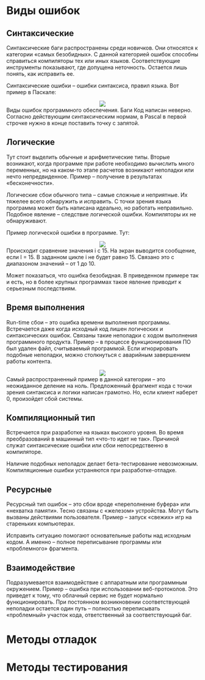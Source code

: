 # Виды ошибок

## Синтаксические
Синтаксические баги распространены среди новичков. Они относятся к категории «самых безобидных». С данной категорией ошибок способны справиться компиляторы тех или иных языков. Соответствующие инструменты показывают, где допущена неточность. Остается лишь понять, как исправить ее.

Синтаксические ошибки – ошибки синтаксиса, правил языка. Вот пример в Паскале:
<div align="center"> 
  <img src="https://lh6.googleusercontent.com/asWqELvce9_mpHKV9iueSrmjuYEyqo9ZN5jxDUFXMLkWZZUa2BCM_6-br2zI7KVTwju4KYpxQ6AyXei60u03Jb-aQMrfyyhwYZBGvOdU4rOUyu6Qt_oryOKy-7TC59A6_-1AL9fDzdjIvhXaUFzhy-WC14jB61Tb-VtiI9RqKZNlBmABpQaHGmgRia5-b43W6sXUNDe7RA"/> 
</div>
Виды ошибок программного обеспечения. Баги
Код написан неверно. Согласно действующим синтаксическим нормам, в Pascal в первой строчке нужно в конце поставить точку с запятой.

## Логические
Тут стоит выделить обычные и арифметические типы. Вторые возникают, когда программе при работе необходимо вычислить много переменных, но на каком-то этапе расчетов возникают неполадки или нечто непредвиденное. Пример – получение в результатах «бесконечности».

Логические сбои обычного типа – самые сложные и неприятные. Их тяжелее всего обнаружить и исправить. С точки зрения языка программа может быть написана идеально, но работать неправильно. Подобное явление – следствие логической ошибки. Компиляторы их не обнаруживают.

Пример логической ошибки в программе. Тут:
<div align="center"> 
  <img src="https://lh6.googleusercontent.com/ej7U3OO9mutiZ-qEGsnN8QjtvLdsZyQs9WKj9kwJrpoFWMDrXEhlUiqPa8d_3lx6yqUYXx81nkxlJ1BlIQfGx7v2cxPOO3VYrazwDh6pA1MDcVFQ0extaITthcAtZQ1DbBrEaAwUUgVBU83fKQ7RCF2ueW1-Lf45xSKzzJ8R4H8VJvn3nMnStI4lBs0n0-YuZwq4AG33Eg"/> 
</div>
Происходит сравнение значения i с 15.
На экран выводится сообщение, если I = 15.
В заданном цикле i не будет равно 15. Связано это с диапазоном значений – от 1 до 10.

Может показаться, что ошибка безобидная. В приведенном примере так и есть, но в более крупных программах такое явление приводит к серьезным последствиям.

## Время выполнения
Run-time сбои – это ошибка времени выполнения программы. Встречается даже когда исходный код лишен логических и синтаксических ошибок. Связаны такие неполадки с ходом выполнения программного продукта. Пример – в процессе функционирования ПО был удален файл, считываемый программой. Если игнорировать подобные неполадки, можно столкнуться с аварийным завершением работы контента.
<div align="center"> 
  <img src="https://lh5.googleusercontent.com/om_0sqObiqWUNgb-04O7XfyZooPF5vTEqE01hm0YLADuvSlMEMqtqe7p5GY7D_nM9tbjiwPyKsrbxLqbKGsaWvnTZXPWz3i3xX0nqQwwx8ZVcctPcX63n1ayzKztN2gfkjYnqGCqjzlUJVczt0fAJEVuBTSTQ9QFyxyLDsQmxdkyvuX3-ZoAYlzbE2ZU-ZGVGERoT2F8TQ"/> 
</div>
Самый распространенный пример в данной категории – это неожиданное деление на ноль. Предложенный фрагмент кода с точки зрения синтаксиса и логики написан грамотно. Но, если клиент наберет 0, произойдет сбой системы.

## Компиляционный тип
Встречается при разработке на языках высокого уровня. Во время преобразований в машинный тип «что-то идет не так». Причиной служат синтаксические ошибки или сбои непосредственно в компиляторе.

Наличие подобных неполадок делает бета-тестирование невозможным. Компиляционные ошибки устраняются при разработке-отладке.

## Ресурсные
Ресурсный тип ошибок – это сбои вроде «переполнение буфера» или «нехватка памяти». Тесно связаны с «железом» устройства. Могут быть вызваны действиями пользователя. Пример – запуск «свежих» игр на стареньких компьютерах.

Исправить ситуацию помогают основательные работы над исходным кодом. А именно – полное переписывание программы или «проблемного» фрагмента.

## Взаимодействие
Подразумевается взаимодействие с аппаратным или программным окружением. Пример – ошибка при использовании веб-протоколов. Это приведет к тому, что облачный сервис не будет нормально функционировать. При постоянном возникновении соответствующей неполадки остается один путь – полностью переписывать «проблемный» участок кода, ответственный за соответствующий баг.












# Методы отладок


















# Методы тестирования
















